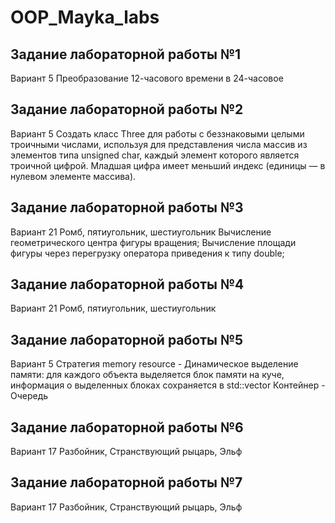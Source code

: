 # OOP_Mayka_labs

## Задание лабораторной работы №1
Вариант 5 
Преобразование 12-часового времени в 24-часовое 


## Задание лабораторной работы №2
Вариант 5 
Создать класс Three для работы с беззнаковыми целыми троичными числами, используя для представления числа массив из элементов типа unsigned char, каждый элемент которого является троичной цифрой. Младшая цифра имеет меньший индекс (единицы — в нулевом элементе массива).


## Задание лабораторной работы №3 
Вариант 21 
Ромб, пятиугольник, шестиугольник 
Вычисление геометрического центра фигуры вращения;
Вычисление площади фигуры через перегрузку оператора приведения к типу double;

## Задание лабораторной работы №4
Вариант 21
Ромб, пятиугольник, шестиугольник 

## Задание лабораторной работы №5
Вариант 5
Стратегия memory resource - Динамическое выделение памяти: для каждого объекта выделяется блок памяти на куче, информация о выделенных блоках сохраняется в std::vector
Контейнер - Очередь

## Задание лабораторной работы №6
Вариант 17 
Разбойник, Странствующий рыцарь, Эльф


## Задание лабораторной работы №7
Вариант 17 
Разбойник, Странствующий рыцарь, Эльф

